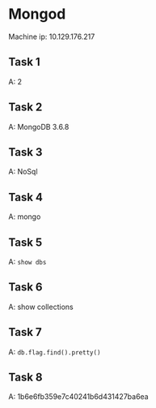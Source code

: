 # Mongod

Machine ip: 10.129.176.217

## Task 1

A: 2

## Task 2

A: MongoDB 3.6.8

## Task 3

A: NoSql

## Task 4

A: mongo

## Task 5

A: `show dbs`

## Task 6

A: show collections

## Task 7

A: ` db.flag.find().pretty() `

## Task 8

A: 1b6e6fb359e7c40241b6d431427ba6ea
